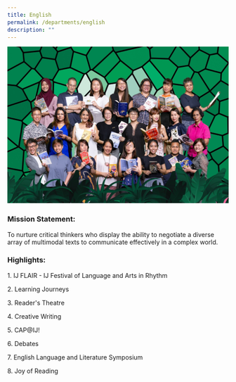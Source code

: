 ```yaml
---
title: English
permalink: /departments/english
description: ""
---
```

![](/images/ENGLISH.jpg)

### Mission Statement:

  

To nurture critical thinkers who display the ability to negotiate a diverse array of multimodal texts to communicate effectively in a complex world.

  

### Highlights:

  

1\. IJ FLAIR - IJ Festival of Language and Arts in Rhythm

2\. Learning Journeys

3\. Reader's Theatre

4\. Creative Writing

5\. CAP@IJ!

6\. Debates

7\. English Language and Literature Symposium

8\. Joy of Reading